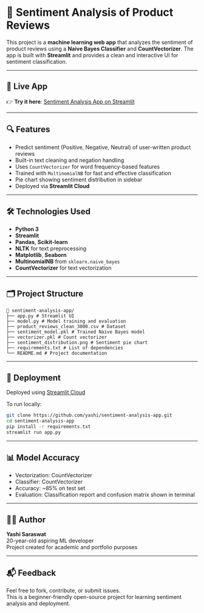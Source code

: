 # 🧠 Sentiment Analysis of Product Reviews

This project is a **machine learning web app** that analyzes the sentiment of product reviews using a **Naive Bayes Classifier** and **CountVectorizer**. The app is built with **Streamlit** and provides a clean and interactive UI for sentiment classification.

---

## 🔗 Live App

👉 **Try it here**: [Sentiment Analysis App on Streamlit](https://yashisaraswat86-pbel-project-app-cvox4b.streamlit.app/)

---

## 🔍 Features

- Predict sentiment (Positive, Negative, Neutral) of user-written product reviews
- Built-in text cleaning and negation handling
- Uses `CountVectorizer` for word frequency-based features
- Trained with `MultinomialNB` for fast and effective classification
- Pie chart showing sentiment distribution in sidebar
- Deployed via **Streamlit Cloud**

---

## 🛠️ Technologies Used

- **Python 3**
- **Streamlit**
- **Pandas**, **Scikit-learn**
- **NLTK** for text preprocessing
- **Matplotlib**, **Seaborn**
- **MultinomialNB** from `sklearn.naive_bayes`
- **CountVectorizer** for text vectorization

---

## 🗂️ Project Structure

```
📁 sentiment-analysis-app/
├── app.py # Streamlit UI
├── model.py # Model training and evaluation
├── product_reviews_clean_3000.csv # Dataset
├── sentiment_model.pkl # Trained Naive Bayes model
├── vectorizer.pkl # Count vectorizer
├── sentiment_distribution.png # Sentiment pie chart
├── requirements.txt # List of dependencies
└── README.md # Project documentation
```

---

## 🚀 Deployment

Deployed using [Streamlit Cloud](https://streamlit.io/cloud)

To run locally:

```bash
git clone https://github.com/yashi/sentiment-analysis-app.git
cd sentiment-analysis-app
pip install -r requirements.txt
streamlit run app.py
```

---

## 📊 Model Accuracy

- Vectorization: CountVectorizer
- Classifier: CountVectorizer
- Accuracy: ~85% on test set
- Evaluation: Classification report and confusion matrix shown in terminal

---

## 🙋‍♀️ Author

**Yashi Saraswat**  
20-year-old aspiring ML developer  
Project created for academic and portfolio purposes

---

## 📬 Feedback

Feel free to fork, contribute, or submit issues.  
This is a beginner-friendly open-source project for learning sentiment analysis and deployment.
